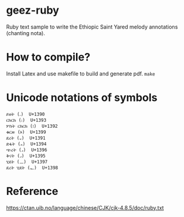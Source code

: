 # geez-ruby
Ruby text sample to write the Ethiopic Saint Yared melody  annotations (chanting nota). 

# How to compile?

Install Latex and use makefile to build and generate pdf. 
```make ```

# Unicode notations of symbols
```
ይዘት (᎐)  U+1390 
ርክርክ (᎓)  U+1393
ሦስት ርክርክ (᎒)  U+1392
ቁርጽ (᎙)  U+1399
ደረት (᎑)  U+1391
ድፋት (᎔)  U+1394
ጭረት (᎖)  U+1396
ቅናት (᎖)  U+1395
ሂደት (᎗)  U+1397
ደረት ሂደት (᎘)  U+1398
```

# Reference
https://ctan.uib.no/language/chinese/CJK/cjk-4.8.5/doc/ruby.txt